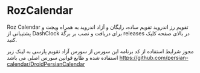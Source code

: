 # RozCalendar

Roz Calendar
تقویم رز اندروید
تقویم ساده، رایگان و آزاد اندروید به همراه ویجت و پشتیبانی از DashClock
برای دریافت و نصب بر برگهٔ releases در بالای صفحه کلیک کنید.

مجوز شرایط استفاده از کد برنامه
این سورس از سورس آزاد تقویم پارسی به لینک زیر استفاده شده و طابع قوانین سورس اصلی می باشد
https://github.com/persian-calendar/DroidPersianCalendar
